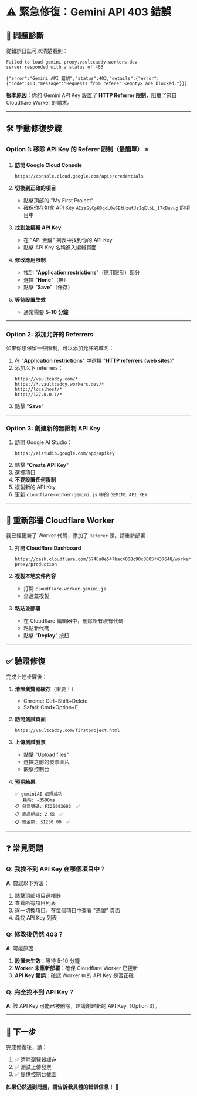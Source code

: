 # ⚠️ **緊急修復：Gemini API 403 錯誤**

## 📌 **問題診斷**

從錯誤日誌可以清楚看到：

```
Failed to load gemini-proxy.vaultcaddy.workers.dev
server responded with a status of 403

{"error":"Gemini API 錯誤","status":403,"details":{"error":
{"code":403,"message":"Requests from referer <empty> are blocked."}}}
```

**根本原因**：你的 Gemini API Key 設置了 **HTTP Referrer 限制**，阻擋了來自 Cloudflare Worker 的請求。

---

## 🛠️ **手動修復步驟**

### **Option 1: 移除 API Key 的 Referer 限制（最簡單）** ⭐

1. **訪問 Google Cloud Console**
   ```
   https://console.cloud.google.com/apis/credentials
   ```

2. **切換到正確的項目**
   - 點擊頂部的 "My First Project"
   - 確保你在包含 API Key `AIzaSyCpH0qoL0wSEtHzutJzIqElbL_17cBuvug` 的項目中

3. **找到並編輯 API Key**
   - 在 "API 金鑰" 列表中找到你的 API Key
   - 點擊 API Key 名稱進入編輯頁面

4. **修改應用限制**
   - 找到 "**Application restrictions**"（應用限制）部分
   - 選擇 "**None**"（無）
   - 點擊 "**Save**"（保存）

5. **等待設置生效**
   - 通常需要 **5-10 分鐘**

---

### **Option 2: 添加允許的 Referrers**

如果你想保留一些限制，可以添加允許的域名：

1. 在 "**Application restrictions**" 中選擇 "**HTTP referrers (web sites)**"
2. 添加以下 referrers：
   ```
   https://vaultcaddy.com/*
   https://*.vaultcaddy.workers.dev/*
   http://localhost/*
   http://127.0.0.1/*
   ```
3. 點擊 "**Save**"

---

### **Option 3: 創建新的無限制 API Key**

1. 訪問 Google AI Studio：
   ```
   https://aistudio.google.com/app/apikey
   ```
2. 點擊 "**Create API Key**"
3. 選擇項目
4. **不要設置任何限制**
5. 複製新的 API Key
6. 更新 `cloudflare-worker-gemini.js` 中的 `GEMINI_API_KEY`

---

## 🔄 **重新部署 Cloudflare Worker**

我已經更新了 Worker 代碼，添加了 `Referer` 頭。請重新部署：

1. **打開 Cloudflare Dashboard**
   ```
   https://dash.cloudflare.com/6748a0e547bac4008c90c8005f437648/workers/services/edit/gemini-proxy/production
   ```

2. **複製本地文件內容**
   - 打開 `cloudflare-worker-gemini.js`
   - 全選並複製

3. **粘貼並部署**
   - 在 Cloudflare 編輯器中，刪除所有現有代碼
   - 粘貼新代碼
   - 點擊 "**Deploy**" 按鈕

---

## ✅ **驗證修復**

完成上述步驟後：

1. **清除瀏覽器緩存**（重要！）
   - Chrome: Ctrl+Shift+Delete
   - Safari: Cmd+Option+E

2. **訪問測試頁面**
   ```
   https://vaultcaddy.com/firstproject.html
   ```

3. **上傳測試發票**
   - 點擊 "Upload files"
   - 選擇之前的發票圖片
   - 觀察控制台

4. **預期結果**
   ```
   ✅ geminiAI 處理成功
      耗時: ~3500ms
   📋 發票號碼: FI25093602  ✅
   📋 商品明細: 2 個  ✅
   📋 總金額: $1250.00  ✅
   ```

---

## ❓ **常見問題**

### **Q: 我找不到 API Key 在哪個項目中？**

**A**: 嘗試以下方法：

1. 點擊頂部項目選擇器
2. 查看所有項目列表
3. 逐一切換項目，在每個項目中查看 "憑證" 頁面
4. 尋找 API Key 列表

### **Q: 修改後仍然 403？**

**A**: 可能原因：

1. **設置未生效**：等待 5-10 分鐘
2. **Worker 未重新部署**：確保 Cloudflare Worker 已更新
3. **API Key 錯誤**：確認 Worker 中的 API Key 是否正確

### **Q: 完全找不到 API Key？**

**A**: 該 API Key 可能已被刪除，建議創建新的 API Key（Option 3）。

---

## 📝 **下一步**

完成修復後，請：

1. ✅ 清除瀏覽器緩存
2. ✅ 測試上傳發票
3. ✅ 提供控制台截圖

**如果仍然遇到問題，請告訴我具體的錯誤信息！** 🚀
